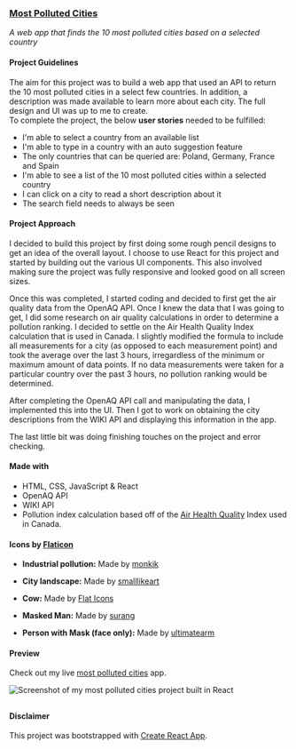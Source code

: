 ### [Most Polluted Cities](https://davidpnowak.com/p/most-polluted-cities/)

_A web app that finds the 10 most polluted cities based on a selected country_

#### Project Guidelines

The aim for this project was to build a web app that used an API to return the 10 most polluted cities in a select few countries. In addition, a description was made available to learn more about each city. The full design and UI was up to me to create.  
To complete the project, the below **user stories** needed to be fulfilled:
- I'm able to select a country from an available list
- I'm able to type in a country with an auto suggestion feature
- The only countries that can be queried are: Poland, Germany, France and Spain
- I'm able to see a list of the 10 most polluted cities within a selected country 
- I can click on a city to read a short description about it
- The search field needs to always be seen

#### Project Approach

I decided to build this project by first doing some rough pencil designs to get an idea of the overall layout. I choose to use React for this project and started by building out the various UI components. This also involved making sure the project was fully responsive and looked good on all screen sizes.

Once this was completed, I started coding and decided to first get the air quality data from the OpenAQ API. Once I knew the data that I was going to get, I did some research on air quality calculations in order to determine a pollution ranking. I decided to settle on the Air Health Quality Index calculation that is used in Canada. I slightly modified the formula to include all measurements for a city (as opposed to each measurement point) and took the average over the last 3 hours, irregardless of the minimum or maximum amount of data points. If no data measurements were taken for a particular country over the past 3 hours, no pollution ranking would be determined.

After completing the OpenAQ API call and manipulating the data, I implemented this into the UI. Then I got to work on obtaining the city descriptions from the WIKI API and displaying this information in the app. 

The last little bit was doing finishing touches on the project and error checking.

#### Made with
- HTML, CSS, JavaScript & React 
- OpenAQ API
- WIKI API
- Pollution index calculation based off of the [Air Health Quality](https://en.wikipedia.org/wiki/Air_Quality_Health_Index_(Canada)) Index used in Canada.


#### Icons by [Flaticon](https://www.flaticon.com)

- **Industrial pollution:** Made by [monkik](https://www.flaticon.com/authors/monkik)

- **City landscape:** Made by [smalllikeart](https://www.flaticon.com/authors/smalllikeart)

- **Cow:** Made by [Flat Icons](https://www.flaticon.com/authors/flat-icons)

- **Masked Man:** Made by [surang](https://www.flaticon.com/authors/surang)

- **Person with Mask (face only):** Made by [ultimatearm](https://www.flaticon.com/authors/ultimatearm)


#### Preview

Check out my live [most polluted cities](https://davidpnowak.com/p/most-polluted-cities/) app.

![Screenshot of my most polluted cities project built in React](https://confidenceiskey.github.io/codepenimg/most-polluted.jpeg "Screenshot of my most polluted cities React App")

##


#### Disclaimer

This project was bootstrapped with [Create React App](https://github.com/facebook/create-react-app).